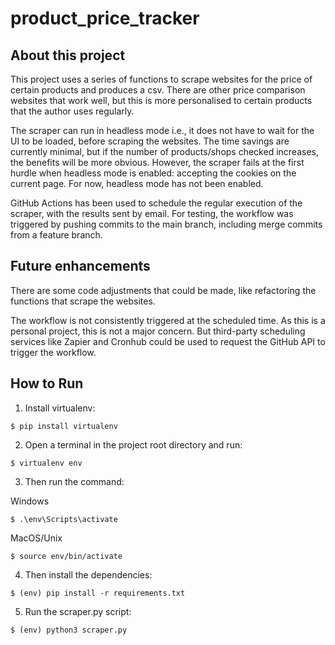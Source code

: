 # product_price_tracker

## About this project
This project uses a series of functions to scrape websites for the price of certain products and produces a csv. There are other price comparison websites that work well, but this is more personalised to certain products that the author uses regularly.

The scraper can run in headless mode i.e., it does not have to wait for the UI to be loaded, before scraping the websites. The time savings are currently minimal, but if the number of products/shops checked increases, the benefits will be more obvious. However, the scraper fails at the first hurdle when headless mode is enabled: accepting the cookies on the current page. For now, headless mode has not been enabled.

GitHub Actions has been used to schedule the regular execution of the scraper, with the results sent by email. For testing, the workflow was triggered by pushing commits to the main branch, including merge commits from a feature branch.

## Future enhancements
There are some code adjustments that could be made, like refactoring the functions that scrape the websites. 

The workflow is not consistently triggered at the scheduled time. As this is a personal project, this is not a major concern. But third-party scheduling services like Zapier and Cronhub could be used to request the GitHub API to trigger the workflow.

## How to Run

1. Install virtualenv:
```
$ pip install virtualenv
```

2. Open a terminal in the project root directory and run:
```
$ virtualenv env
```

3. Then run the command:

Windows
```
$ .\env\Scripts\activate
```

MacOS/Unix
```
$ source env/bin/activate
```

4. Then install the dependencies:
```
$ (env) pip install -r requirements.txt
```

5. Run the scraper.py script:
```
$ (env) python3 scraper.py
```
